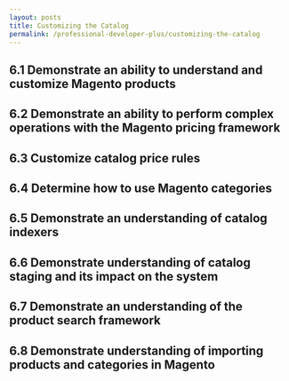 ```yaml
---
layout: posts
title: Customizing the Catalog
permalink: /professional-developer-plus/customizing-the-catalog
---
```


## 6.1 Demonstrate an ability to understand and customize Magento products
## 6.2 Demonstrate an ability to perform complex operations with the Magento pricing framework
## 6.3 Customize catalog price rules
## 6.4 Determine how to use Magento categories
## 6.5 Demonstrate an understanding of catalog indexers
## 6.6 Demonstrate understanding of catalog staging and its impact on the system
## 6.7 Demonstrate an understanding of the product search framework
## 6.8 Demonstrate understanding of importing products and categories in Magento
